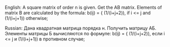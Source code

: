 ﻿English:
A square matrix of order n is given. Get the AB matrix. Elements of matrix B are calculated by the formula:
b(ij) = { (1/(i+j+2)), if i <= j and (1/(i+j+1)) otherwise;

Russian:
Дана квадратная матрица порядка н. Получить матрицу АБ. Элементы матрицы Б вычисляются по формуле:
b(ij) = { (1/(i+j+2)), если i <= j и (1/(i+j+1)) в противном случае;
